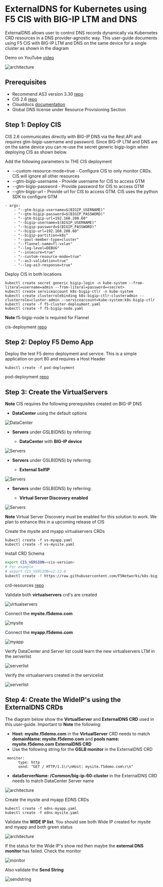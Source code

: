 # ExternalDNS for Kubernetes using F5 CIS with BIG-IP LTM and DNS

ExternalDNS allows user to control DNS records dynamically via Kubernetes CRD resources in a DNS provider-agnostic way. This user-guide documents using F5 CIS with BIG-IP LTM and DNS on the same device for a single cluster as shown in the diagram

Demo on YouTube [video](https://youtu.be/VWBoRHI23h4)

![architecture](https://github.com/f5devcentral/f5-cis-docs/blob/main/user_guides/externaldns/single-cluster/diagram/2021-09-17_10-24-26.png)

## Prerequisites

* Recommend AS3 version 3.30 [repo](https://github.com/F5Networks/f5-appsvcs-extension/releases/tag/v3.30.0)
* CIS 2.6 [repo](https://github.com/F5Networks/k8s-bigip-ctlr/releases/tag/v2.6.0)
* Clouddocs [documentation](https://clouddocs.f5.com/containers/latest/userguide/crd/externaldns.html)
* Global DNS license under Resource Provisioning Section

## Step 1: Deploy CIS

CIS 2.6 communicates directly with BIG-IP DNS via the Rest API and requires gtm-bigip-username and password. Since BIG-IP LTM and DNS are on the same device you can re-use the secret generic bigip-login when deploying CIS as shown below.

Add the following parameters to THE CIS deployment

* --custom-resource-mode=true - Configure CIS to only monitor CRDs. CIS will ignore all other resources
* --gtm-bigip-username - Provide username for CIS to access GTM
* --gtm-bigip-password - Provide password for CIS to access GTM
* --gtm-bigip-url - Provide url for CIS to access GTM. CIS uses the python SDK to configure GTM 

```
- args: 
    - "--gtm-bigip-username=$(BIGIP_USERNAME)"
    - "--gtm-bigip-password=$(BIGIP_PASSWORD)"
    - "--gtm-bigip-url=192.168.200.60"
    - "--bigip-username=$(BIGIP_USERNAME)"
    - "--bigip-password=$(BIGIP_PASSWORD)"
    - "--bigip-url=192.168.200.60"
    - "--bigip-partition=k8s"
    - "--pool-member-type=cluster"
    - "--flannel-name=fl-vxlan"
    - "--log-level=DEBUG"
    - "--insecure=true"
    - "--custom-resource-mode=true"
    - "--as3-validation=true"
    - "--log-as3-response=true"
```

Deploy CIS in both locations

```
kubectl create secret generic bigip-login -n kube-system --from-literal=username=admin --from-literal=password=<secret>
kubectl create serviceaccount k8s-bigip-ctlr -n kube-system
kubectl create clusterrolebinding k8s-bigip-ctlr-clusteradmin --clusterrole=cluster-admin --serviceaccount=kube-system:k8s-bigip-ctlr
kubectl create -f f5-cluster-deployment.yaml
kubectl create -f f5-bigip-node.yaml
```
**Note** f5-bigip-node is required for Flannel

cis-deployment [repo](https://github.com/f5devcentral/f5-cis-docs/tree/main/user_guides/externaldns/single-cluster/cis-deployment)

## Step 2: Deploy F5 Demo App 

Deploy the test F5 demo deployment and service. This is a simple application on port 80 and requires a Host Header

```
kubectl create -f pod-deployment
```

pod-deployment [repo](https://github.com/f5devcentral/f5-cis-docs/tree/main/user_guides/externaldns/single-cluster/pod-deployment)

## Step 3: Create the VirtualServers

**Note** CIS requires the following prerequisites created on BIG-IP DNS

* **DataCenter** using the default options

![DataCenter](https://github.com/f5devcentral/f5-cis-docs/blob/main/user_guides/externaldns/single-cluster/diagram/2021-09-17_10-49-20.png)

* **Servers** under GSLB(DNS) by referring:

    - **DataCenter** with **BIG-IP device**

![Servers](https://github.com/f5devcentral/f5-cis-docs/blob/main/user_guides/externaldns/single-cluster/diagram/2021-09-20_14-17-02.png)

* **Servers** under GSLB(DNS) by referring:

    - **External SelfIP**

![Servers](https://github.com/f5devcentral/f5-cis-docs/blob/main/user_guides/externaldns/single-cluster/diagram/2021-09-20_14-17-58.png)

* **Servers** under GSLB(DNS) by referring:

    - **Virtual Server Discovery enabled**

![Servers](https://github.com/f5devcentral/f5-cis-docs/blob/main/user_guides/externaldns/single-cluster/diagram/2021-09-20_14-18-23.png)
    
**Note** Virtual Server Discovery must be enabled for this solution to work. We plan to enhance this in a upcoming release of CIS

Create the mysite and myapp virtualservers CRDs

```
kubectl create -f vs-myapp.yaml
kubectl create -f vs-mysite.yaml
```

Install CRD Schema 

```sh
export CIS_VERSION=<cis-version>
# For example
# export CIS_VERSION=v2.12.0
kubectl create -f https://raw.githubusercontent.com/F5Networks/k8s-bigip-ctlr/${CIS_VERSION}/docs/config_examples/customResourceDefinitions/customresourcedefinitions.yml
```

crd-resources [repo](https://github.com/f5devcentral/f5-cis-docs/tree/main/user_guides/externaldns/single-cluster/crd-example)

Validate both **virtualservers** crd's are created

![virtualservers](https://github.com/f5devcentral/f5-cis-docs/blob/main/user_guides/externaldns/single-cluster/diagram/2021-09-17_13-39-20.png)

Connect the **mysite.f5demo.com**

![mysite](https://github.com/f5devcentral/f5-cis-docs/blob/main/user_guides/externaldns/single-cluster/diagram/2021-09-17_13-40-14.png)

Connect the **myapp.f5demo.com**

![myapp](https://github.com/f5devcentral/f5-cis-docs/blob/main/user_guides/externaldns/single-cluster/diagram/2021-09-17_13-39-58.png)

Verify DataCenter and Server list could learn the new virtualservers LTM in the serverlist

![serverlist](https://github.com/f5devcentral/f5-cis-docs/blob/main/user_guides/externaldns/single-cluster/diagram/2021-09-17_13-47-58.png)

Verify the virtualservers created in the servicelist

![serverlist](https://github.com/f5devcentral/f5-cis-docs/blob/main/user_guides/externaldns/single-cluster/diagram/2021-09-17_13-50-05.png)

## Step 4: Create the WideIP's using the ExternalDNS CRDs

The diagram below show the **VirtualServer** and **ExternalDNS CRD** used in this user-guide. Important to **Note** the following:

* **Host:** **mysite.f5demo.com** in the **VirtualServer** CRD needs to match **domainName: mysite.f5demo.com** and **pools name: mysite.f5demo.com** **ExternalDNS CRD**
* Use the following string for the **GSLB monitor** in the ExternalDNS CRD

```
 monitor:
      type: http
      send: "GET / HTTP/1.1\r\nHost: mysite.f5demo.com\r\n"
```

* **dataServerName: /Common/big-ip-60-cluster** in the ExternalDNS CRD needs to match DataCenter Server name

![architecture](https://github.com/f5devcentral/f5-cis-docs/blob/main/user_guides/externaldns/single-cluster/diagram/2021-09-17_10-25-22.png)

Create the mysite and myapp EDNS CRDs

```
kubectl create -f edns-myapp.yaml
kubectl create -f edns-mysite.yaml
```

Validate the **WIDE IP list**. You should see both Wide IP created for mysite and myapp and both green status

![architecture](https://github.com/f5devcentral/f5-cis-docs/blob/main/user_guides/externaldns/single-cluster/diagram/2021-09-20_15-14-10.png)

If the status for the Wide IP's show red then maybe the **external DNS monitor** has failed. Check the monitor

![monitor](https://github.com/f5devcentral/f5-cis-docs/blob/main/user_guides/externaldns/single-cluster/diagram/2021-09-20_15-20-20.png)

Also validate the **Send String**

![sendstring](https://github.com/f5devcentral/f5-cis-docs/blob/main/user_guides/externaldns/single-cluster/diagram/2021-09-20_15-21-00.png)
